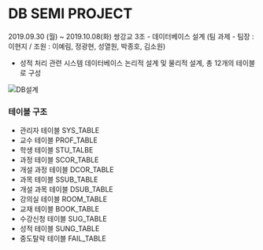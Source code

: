 # DB SEMI PROJECT  

2019.09.30 (월) ~ 2019.10.08(화) 쌍강교 3조 - 데이터베이스 설계 (팀 과제 - 팀장 : 이현지 / 조원 : 이예림, 정광현, 성열원, 박종호, 김소원)  

- 성적 처리 관련 시스템 데이터베이스 논리적 설계 및 물리적 설계, 총 12개의 테이블로 구성  

![DB설계](https://user-images.githubusercontent.com/54610824/66711122-e00d9100-edc0-11e9-8069-f95e4c8df4c5.png)

### 테이블 구조

- 관리자 테이블 SYS_TABLE  
- 교수 테이블 PROF_TABLE  
- 학생 테이블 STU_TALBE  
- 과정 테이블 SCOR_TABLE  
- 개설 과정 테이블 DCOR_TABLE  
- 과목 테이블 SSUB_TABLE  
- 개설 과목 테이블 DSUB_TABLE  
- 강의실 테이블 ROOM_TABLE  
- 교재 테이블 BOOK_TABLE  
- 수강신청 테이블 SUG_TABLE  
- 성적 테이블 SUNG_TABLE  
- 중도탈락 테이블 FAIL_TABLE  

